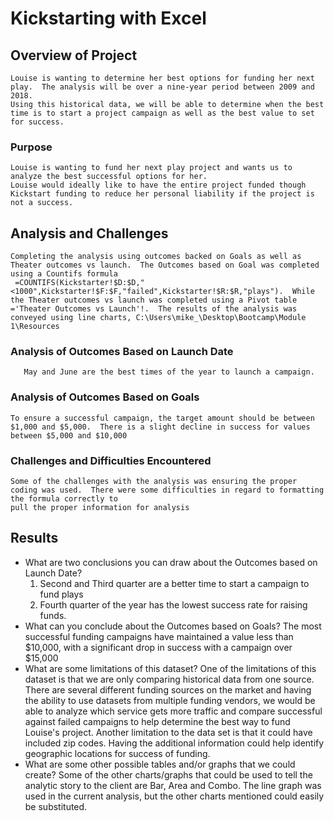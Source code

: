 # Kickstarting with Excel

## Overview of Project
	Louise is wanting to determine her best options for funding her next play.  The analysis will be over a nine-year period between 2009 and 2018.  
	Using this historical data, we will be able to determine when the best time is to start a project campaign as well as the best value to set for success.
### Purpose
	Louise is wanting to fund her next play project and wants us to analyze the best successful options for her.  
	Louise would ideally like to have the entire project funded though Kickstart funding to reduce her personal liability if the project is not a success.
## Analysis and Challenges
	Completing the analysis using outcomes backed on Goals as well as Theater outcomes vs launch.  The Outcomes based on Goal was completed using a Countifs formula
	 =COUNTIFS(Kickstarter!$D:$D,"<1000",Kickstarter!$F:$F,"failed",Kickstarter!$R:$R,"plays").  While the Theater outcomes vs launch was completed using a Pivot table 
	='Theater Outcomes vs Launch'!.  The results of the analysis was conveyed using line charts, C:\Users\mike_\Desktop\Bootcamp\Module 1\Resources
### Analysis of Outcomes Based on Launch Date
       May and June are the best times of the year to launch a campaign.
### Analysis of Outcomes Based on Goals
	To ensure a successful campaign, the target amount should be between $1,000 and $5,000.  There is a slight decline in success for values between $5,000 and $10,000
### Challenges and Difficulties Encountered
	Some of the challenges with the analysis was ensuring the proper coding was used.  There were some difficulties in regard to formatting the formula correctly to 
	pull the proper information for analysis
## Results
- What are two conclusions you can draw about the Outcomes based on Launch Date?
	1) Second and Third quarter are a better time to start a campaign to fund plays
	2) Fourth quarter of the year has the lowest success rate for raising funds.
- What can you conclude about the Outcomes based on Goals?
	The most successful funding campaigns have maintained a value less than $10,000, with a significant drop in success with a campaign over $15,000
- What are some limitations of this dataset?
	One of the limitations of this dataset is that we are only comparing historical data from one source.  
	There are several different funding sources on the market and having the ability to use datasets from multiple funding vendors, we would be able to analyze which 
	service gets more traffic and compare successful against failed campaigns to help determine the best way to fund Louise's project.
	Another limitation to the data set is that it could have included zip codes.  Having the additional information could help identify geographic locations for success of
	funding.	
- What are some other possible tables and/or graphs that we could create?
	Some of the other charts/graphs that could be used to tell the analytic story to the client are Bar, Area and Combo.  The line graph was used in the current analysis, 
	but the other charts mentioned could easily be substituted.

